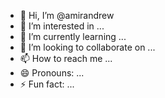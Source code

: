 - 👋 Hi, I’m @amirandrew
- 👀 I’m interested in ...
- 🌱 I’m currently learning ...
- 💞️ I’m looking to collaborate on ...
- 📫 How to reach me ...
- 😄 Pronouns: ...
- ⚡ Fun fact: ...

<!---
amirandrew/amirandrew is a ✨ special ✨ repository because its `README.md` (this file) appears on your GitHub profile.
You can click the Preview link to take a look at your changes.
--->
